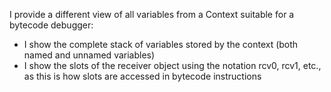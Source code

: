 I provide a different view of all variables from  a Context suitable for a bytecode debugger:
- I show the complete stack of variables stored by the context (both named and unnamed variables)
- I show the slots of the receiver object using the notation rcv0, rcv1, etc., as this is how slots are accessed in bytecode instructions